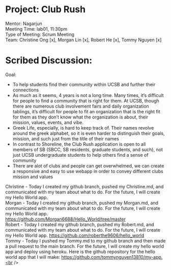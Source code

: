 # Project: Club Rush
Mentor: Nagarjun <br />
Meeting Time: lab01, 11:30pm <br />
Type of Meeting: Scrum Meeting <br />
Team: Christine Ong [x], Morgan Lin [x], Robert He [x], Tommy Nguyen [x] <br />
# Scribed Discussion: 
Goal: <br />
- To help students find their community within UCSB and further their connections <br />
- As much as it seems, 4 years is not a long time. Many times, it’s difficult for people to find a community that is right for them. At UCSB, though there are numerous club involvement fairs and daily organization tablings, it’s difficult for people to fit an organization that is the right fit for them as they don’t know what the organization is about, their mission, values, events, and vibe. <br />
- Greek Life, especially, is hard to keep track of. Their names revolve around the greek alphabet, so it is even harder to distinguish their goals, mission, and such just from the title of their names <br />
- In contrast to Shoreline, the Club Rush application is open to all members of SB (SBCC, SB residents, graduate students, and such), not just UCSB undergraduate students to help others find a sense of community <br />
- There are alot of clubs and people can get overwhelmed, we can create a responsive and easy to use webapp in order to convey different clubs mission and values <br />

Christine - Today I created my github branch, pushed my Christine.md, and communicated with my team about what to do. For the future, I will create my Hello World app. <br />
Morgan - Today I created my github branch, pushed my Morgan.md, and communicated with my team about what to do. For the future, I will create my Hello World app.  https://github.com/Morgan6688/Hello_World/tree/master<br />
Robert - Today I created my github branch, pushed my Robert.md, and communicated with my team about what to do. For the future, I will create my Hello World app. https://github.com/roberthe9606/hello_world <br /> 
Tommy - Today I pushed my Tommy.md to my github branch and then made a pull request to the main branch. For the future, I will create my hello world app and deploy using heroku. Here is the github repository for the hello world app that I will make: https://github.com/tommynguyen13810/my-app.<br />
